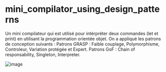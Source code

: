# mini_compilator_using_design_patterns

Un mini compilateur qui est utilisé pour intérpréter deux commandes (let et print) en utilisant la programmation orientée objet. 
On a appliqué les patrons de conception suivants : 
Patrons GRASP : Faible couplage, Polymorphisme, Controleur, Variation protégée et Expert.
Patrons GoF : Chain of responsability, Singleton, Interpreter.

![image](https://github.com/Lamine-br/mini_compilator_using_design_patterns/assets/81880693/1683b0a4-d307-4a2a-9dcc-472d947e1d84)
